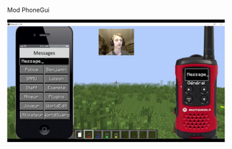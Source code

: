 Mod PhoneGui

![alt text](https://github.com/Benjamin-Loison/Lot-of-Java-projects/raw/master/Minecraft%20mods%20and%20plugins/Finished/PhoneGui/PhoneGui.jpg)
